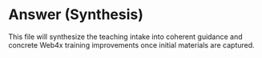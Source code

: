 # Answer (Synthesis)
This file will synthesize the teaching intake into coherent guidance and concrete Web4x training improvements once initial materials are captured.